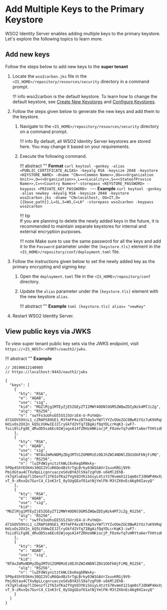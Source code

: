 # Add Multiple Keys to the Primary Keystore

WSO2 Identity Server enables adding multiple keys to the primary keystore. Let's explore the following topics to learn more.

## Add new keys

Follow the steps below to add new keys to the **super tenant**

1. Locate the `wso2carbon.jks` file in the `<IS_HOME>/repository/resources/security` directory in a command prompt.

    !!! info
        wso2carbon is the default keystore. To learn how to change the default keystore, see [Create New Keystores]({{base_path}}/deploy/security/create-new-keystores) and [Configure Keystores]({{base_path}}/deploy/security/configure-keystores-in-wso2-products).

2. Follow the steps given below to generate the new keys and add them to the keystore.

    1. Navigate to the `<IS_HOME>/repository/resources/security` directory on a command prompt.

        !!! info
            By default, all WSO2 Identity Server keystores are stored here. You may change it based on your requirements.

    2. Execute the following command.  

        !!! abstract ""
            **Format**
            ```curl
            keytool -genkey -alias <PUBLIC_CERTIFICATE_ALIAS> -keyalg RSA -keysize 2048 -keystore <KEYSTORE_NAME> -dname "CN=<<Common Name>>,OU=<<Organization Unit>>,O=<<Organization>>,L=<<Locality>>,S=<<StateofProvice Name>>,C=<<Country Name>>"-storepass <KEYSTORE_PASSWORD> -keypass <PRIVATE_KEY_PASSWORD>
            ```
            ---
            **Example**
            ``` curl
            keytool -genkey -alias newkey -keyalg RSA -keysize 2048 -keystore wso2carbon.jks -dname "CN=localhost, OU=IT,O={{base_path}},L=SL,S=WS,C=LK" -storepass wso2carbon -keypass wso2carbon
            ```

        !!! tip  
            If you are planning to delete the newly added keys in the future, it is recommended to maintain separate keystores for internal and external encryption purposes.

        !!! note
            Make sure to use the same password for all the keys and add it to the `Password` parameter under the `[keystore.tls]` element in the `<IS_HOME>/repository/conf/deployment.toml` file.

3. Follow the instructions given below to set the newly added key as the primary encrypting and signing key:

    1. Open the `deployment.toml` file in the `<IS_HOME>/repository/conf` directory.

    2. Update the `alias` parameter under the `[keystore.tls]` element with the new keystore `alias`.

        !!! abstract ""
            **Example**
            ```toml
            [keystore.tls]
            alias= "newKey"
            ```

4. Restart WSO2 Identity Server.

<!-- ## View private keys via management console

Follow the steps below to view the private keys via the WSO2 Identity Server Management Console (`https://<IS_HOST>:<PORT>/carbon`).

<ol>
 <li>
  <p>On <b>Main</b> menu of the Management Console, click <b>Manage > Keystore > List</b>.</p>
  <p><img src="{{base_path}}/assets/img/deploy/security/list-keystores-menu-item.jpeg" width="200" /></p>
 </li>
 <li>
  <p>Click <b>View</b> of the relevant keystore.</p>
  <p><img src="{{base_path}}/assets/img/deploy/security/keystores.jpeg" width="600" /></p>
  <p>The certificate of the private key appears.</p>
  <p><img src="{{base_path}}/assets/img/deploy/security/private-key-certificate.jpeg" width="800"></p>
 </li>
</ol> -->

## View public keys via JWKS

To view super tenant public key sets via the JWKS endpoint, visit `https://<IS_HOST>:<PORT>/oauth2/jwks`.

!!! abstract ""
 **Example**
 ```jwt
 // 20190612140905
 // https://localhost:9443/oauth2/jwks
  
 {
   "keys": [
     {
       "kty": "RSA",
       "e": "AQAB",
       "use": "sig",
       "kid": "MGZlMjg1MTEyZjE5ZGEyZTI2MWY4ODNlOGM5ZWQwZDIyNzk4MTJiZg",
       "alg": "RS256",
       "n": "swfFo3uUhsEE5SSJSUrzE4-U-PuYmQn-d71GOV59VcL1_cZRAPS89GE1_M3fmFP4xzB7X4p5vYW7lYYZvOUeZGC0BwR1YXz7uK9VRqXDQM1t_X8yUxtYf6u6hajD5fR3PzirlMzjW1ckojeGTgKS5G-HdixOs2OX2n_kQ5LVUHwIEJ2lryGkfd2Vfq7IBgAifQqYDLcrKqK3-iwF7-foii0lLFg8E_dRuOD5sa6Ec01WjogsA14fZRHzmNKiocjP_FOzmvfq7uHRYta6erTVHtsdOvJBVDy1ANvR0cxGdydfRnGwDYI05kgA5L27MnlN6NMroffDBtHmlCvvwToylw"
     },
     {
       "kty": "RSA",
       "e": "AQAB",
       "use": "sig",
       "kid": "NTAxZmMxNDMyZDg3MTU1ZGM0MzEzODJhZWI4NDNlZDU1OGFkNjFiMQ",
       "alg": "RS256",
       "n": "luZFdW1ynitztkWLC6xKegbRWxky-5P0p4ShYEOkHs30QI2VCuR6Qo4Bz5rTgLBrky03W1GAVrZxuvKRGj9V9-PmjdGtau4CTXu9pLLcqnruaczoSdvBYA3lS9a7zgFU0-s6kMl2EhB-rk7gXluEep7lIOenzfl2f6IoTKa2fVgVd3YKiSGsyL4tztS70vmmX121qm0sTJdKWP4HxXyqK9neolXI9fYyHOYILVNZ69z_73OOVhkh_mvTmWZLM7GM6sApmyLX6OXUp8z0pkY-vT_9-zRxxQs7GurC4_C1nK3rI_0ySUgGEafO1atNjYmlFN-M3tZX6nEcA6g94IavyQ"
     },
     {
       "kty": "RSA",
       "e": "AQAB",
       "use": "sig",
       "kid": "MGZlMjg1MTEyZjE5ZGEyZTI2MWY4ODNlOGM5ZWQwZDIyNzk4MTJiZg_RS256",
       "alg": "RS256",
       "n": "swfFo3uUhsEE5SSJSUrzE4-U-PuYmQn-d71GOV59VcL1_cZRAPS89GE1_M3fmFP4xzB7X4p5vYW7lYYZvOUeZGC0BwR1YXz7uK9VRqXDQM1t_X8yUxtYf6u6hajD5fR3PzirlMzjW1ckojeGTgKS5G-HdixOs2OX2n_kQ5LVUHwIEJ2lryGkfd2Vfq7IBgAifQqYDLcrKqK3-iwF7-foii0lLFg8E_dRuOD5sa6Ec01WjogsA14fZRHzmNKiocjP_FOzmvfq7uHRYta6erTVHtsdOvJBVDy1ANvR0cxGdydfRnGwDYI05kgA5L27MnlN6NMroffDBtHmlCvvwToylw"
     },
     {
       "kty": "RSA",
       "e": "AQAB",
       "use": "sig",
       "kid": "NTAxZmMxNDMyZDg3MTU1ZGM0MzEzODJhZWI4NDNlZDU1OGFkNjFiMQ_RS256",
       "alg": "RS256",
       "n": "luZFdW1ynitztkWLC6xKegbRWxky-5P0p4ShYEOkHs30QI2VCuR6Qo4Bz5rTgLBrky03W1GAVrZxuvKRGj9V9-PmjdGtau4CTXu9pLLcqnruaczoSdvBYA3lS9a7zgFU0-s6kMl2EhB-rk7gXluEep7lIOenzfl2f6IoTKa2fVgVd3YKiSGsyL4tztS70vmmX121qm0sTJdKWP4HxXyqK9neolXI9fYyHOYILVNZ69z_73OOVhkh_mvTmWZLM7GM6sApmyLX6OXUp8z0pkY-vT_9-zRxxQs7GurC4_C1nK3rI_0ySUgGEafO1atNjYmlFN-M3tZX6nEcA6g94IavyQ"
     }
   ]
 }
 ```
